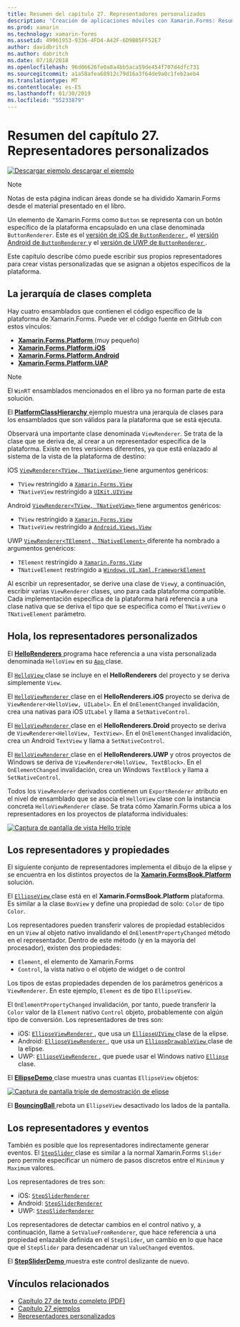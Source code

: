```yaml
---
title: Resumen del capítulo 27. Representadores personalizados
description: 'Creación de aplicaciones móviles con Xamarin.Forms: Resumen del capítulo 27. Representadores personalizados'
ms.prod: xamarin
ms.technology: xamarin-forms
ms.assetid: 49961953-9336-4FD4-A42F-6D9B05FF52E7
author: davidbritch
ms.author: dabritch
ms.date: 07/18/2018
ms.openlocfilehash: 96d06626fe0a8a4bb5aca59de454f707d4dfc731
ms.sourcegitcommit: a1a58afea68912c79d16a3f64de9a0c1feb2aeb4
ms.translationtype: MT
ms.contentlocale: es-ES
ms.lasthandoff: 01/30/2019
ms.locfileid: "55233879"
---
```

# <a name="summary-of-chapter-27-custom-renderers"></a>Resumen del capítulo 27. Representadores personalizados

[![Descargar ejemplo](~/media/shared/download.png) descargar el ejemplo](https://github.com/xamarin/xamarin-forms-book-samples/tree/master/Chapter27)

> [!NOTE] 
> Notas de esta página indican áreas donde se ha dividido Xamarin.Forms desde el material presentado en el libro.

Un elemento de Xamarin.Forms como `Button` se representa con un botón específico de la plataforma encapsulado en una clase denominada `ButtonRenderer`.  Este es el [versión de iOS de `ButtonRenderer` ](https://github.com/xamarin/Xamarin.Forms/blob/master/Xamarin.Forms.Platform.iOS/Renderers/ButtonRenderer.cs), el [versión Android de `ButtonRenderer` ](https://github.com/xamarin/Xamarin.Forms/blob/master/Xamarin.Forms.Platform.Android/Renderers/ButtonRenderer.cs)y el [versión de UWP de `ButtonRenderer` ](https://github.com/xamarin/Xamarin.Forms/blob/master/Xamarin.Forms.Platform.UAP/ButtonRenderer.cs).

Este capítulo describe cómo puede escribir sus propios representadores para crear vistas personalizadas que se asignan a objetos específicos de la plataforma.

## <a name="the-complete-class-hierarchy"></a>La jerarquía de clases completa

Hay cuatro ensamblados que contienen el código específico de la plataforma de Xamarin.Forms.
Puede ver el código fuente en GitHub con estos vínculos:

- [**Xamarin.Forms.Platform** ](https://github.com/xamarin/Xamarin.Forms/tree/master/Xamarin.Forms.Platform) (muy pequeño)
- [**Xamarin.Forms.Platform.iOS**](https://github.com/xamarin/Xamarin.Forms/tree/master/Xamarin.Forms.Platform.iOS)
- [**Xamarin.Forms.Platform.Android**](https://github.com/xamarin/Xamarin.Forms/tree/master/Xamarin.Forms.Platform.Android)
- [**Xamarin.Forms.Platform.UAP**](https://github.com/xamarin/Xamarin.Forms/tree/master/Xamarin.Forms.Platform.UAP)

> [!NOTE]
> El `WinRT` ensamblados mencionados en el libro ya no forman parte de esta solución. 

El [ **PlatformClassHierarchy** ](https://github.com/xamarin/xamarin-forms-book-samples/tree/master/Chapter27/PlatformClassHierarchy) ejemplo muestra una jerarquía de clases para los ensamblados que son válidos para la plataforma que se está ejecuta.

Observará una importante clase denominada `ViewRenderer`. Se trata de la clase que se deriva de, al crear a un representador específica de la plataforma. Existe en tres versiones diferentes, ya que está enlazado al sistema de la vista de la plataforma de destino:

IOS [ `ViewRenderer<TView, TNativeView>` ](https://github.com/xamarin/Xamarin.Forms/blob/master/Xamarin.Forms.Platform.iOS/ViewRenderer.cs#L25) tiene argumentos genéricos:

- `TView` restringido a [`Xamarin.Forms.View`](xref:Xamarin.Forms.View)
- `TNativeView` restringido a [`UIKit.UIView`](xref:UIKit.UIView)

Android [ `ViewRenderer<TView, TNativeView>` ](https://github.com/xamarin/Xamarin.Forms/blob/master/Xamarin.Forms.Platform.Android/ViewRenderer.cs#L17) tiene argumentos genéricos:

- `TView` restringido a [`Xamarin.Forms.View`](xref:Xamarin.Forms.View)
- `TNativeView` restringido a [`Android.Views.View`](https://developer.xamarin.com/api/type/Android.Views.View/)

UWP [ `ViewRenderer<TElement, TNativeElement>` ](https://github.com/xamarin/Xamarin.Forms/blob/master/Xamarin.Forms.Platform.UAP/ViewRenderer.cs#L6) diferente ha nombrado a argumentos genéricos:

- `TElement` restringido a [`Xamarin.Forms.View`](xref:Xamarin.Forms.View)
- `TNativeElement` restringido a [`Windows.UI.Xaml.FrameworkElement`](/uwp/api/Windows.UI.Xaml.FrameworkElement)

Al escribir un representador, se derive una clase de `View`y, a continuación, escribir varias `ViewRenderer` clases, uno para cada plataforma compatible. Cada implementación específica de la plataforma hará referencia a una clase nativa que se deriva el tipo que se especifica como el `TNativeView` o `TNativeElement` parámetro.

## <a name="hello-custom-renderers"></a>Hola, los representadores personalizados

El [ **HelloRenderers** ](https://github.com/xamarin/xamarin-forms-book-samples/tree/master/Chapter27/HelloRenderers) programa hace referencia a una vista personalizada denominada `HelloView` en su [ `App` ](https://github.com/xamarin/xamarin-forms-book-samples/blob/master/Chapter27/HelloRenderers/HelloRenderers/HelloRenderers/App.cs) clase.

El [ `HelloView` ](https://github.com/xamarin/xamarin-forms-book-samples/blob/master/Chapter27/HelloRenderers/HelloRenderers/HelloRenderers/HelloView.cs) clase se incluye en el **HelloRenderers** del proyecto y se deriva simplemente `View`.

El [ `HelloViewRenderer` ](https://github.com/xamarin/xamarin-forms-book-samples/blob/master/Chapter27/HelloRenderers/HelloRenderers/HelloRenderers.iOS/HelloViewRenderer.cs) clase en el **HelloRenderers.iOS** proyecto se deriva de `ViewRenderer<HelloView, UILabel>`. En el `OnElementChanged` invalidación, crea una nativas para iOS `UILabel` y llama a `SetNativeControl`.

El [ `HelloViewRenderer` ](https://github.com/xamarin/xamarin-forms-book-samples/blob/master/Chapter27/HelloRenderers/HelloRenderers/HelloRenderers.Droid/HelloViewRenderer.cs) clase en el **HelloRenderers.Droid** proyecto se deriva de `ViewRenderer<HelloView, TextView>`. En el `OnElementChanged` invalidación, crea un Android `TextView` y llama a `SetNativeControl`.

El [ `HelloViewRenderer` ](https://github.com/xamarin/xamarin-forms-book-samples/blob/master/Chapter27/HelloRenderers/HelloRenderers/HelloRenderers.UWP/HelloViewRenderer.cs) clase en el **HelloRenderers.UWP** y otros proyectos de Windows se deriva de `ViewRenderer<HelloView, TextBlock>`. En el `OnElementChanged` invalidación, crea un Windows `TextBlock` y llama a `SetNativeControl`.

Todos los `ViewRenderer` derivados contienen un `ExportRenderer` atributo en el nivel de ensamblado que se asocia el `HelloView` clase con la instancia concreta `HelloViewRenderer` clase. Se trata cómo Xamarin.Forms ubica a los representadores en los proyectos de plataforma individuales:

[![Captura de pantalla de vista Hello triple](images/ch27fg02-small.png "representadores personalizados")](images/ch27fg02-large.png#lightbox "representadores personalizados")

## <a name="renderers-and-properties"></a>Los representadores y propiedades

El siguiente conjunto de representadores implementa el dibujo de la elipse y se encuentra en los distintos proyectos de la [ **Xamarin.FormsBook.Platform** ](https://github.com/xamarin/xamarin-forms-book-samples/tree/master/Libraries/Xamarin.FormsBook.Platform) solución.

El [ `EllipseView` ](https://github.com/xamarin/xamarin-forms-book-samples/blob/master/Libraries/Xamarin.FormsBook.Platform/Xamarin.FormsBook.Platform/EllipseView.cs) clase está en el **Xamarin.FormsBook.Platform** plataforma. Es similar a la clase `BoxView` y define una propiedad de solo: `Color` de tipo `Color`.

Los representadores pueden transferir valores de propiedad establecidos en un `View` al objeto nativo invalidando el `OnElementPropertyChanged` método en el representador. Dentro de este método (y en la mayoría del procesador), existen dos propiedades:

- `Element`, el elemento de Xamarin.Forms
- `Control`, la vista nativo o el objeto de widget o de control

Los tipos de estas propiedades dependen de los parámetros genéricos a `ViewRenderer`. En este ejemplo, `Element` es de tipo `EllipseView`.

El `OnElementPropertyChanged` invalidación, por tanto, puede transferir la `Color` valor de la `Element` nativo `Control` objeto, probablemente con algún tipo de conversión. Los representadores de tres son:

- iOS: [ `EllipseViewRenderer` ](https://github.com/xamarin/xamarin-forms-book-samples/blob/master/Libraries/Xamarin.FormsBook.Platform/Xamarin.FormsBook.Platform.iOS/EllipseViewRenderer.cs), que usa un [ `EllipseUIView` ](https://github.com/xamarin/xamarin-forms-book-samples/blob/master/Libraries/Xamarin.FormsBook.Platform/Xamarin.FormsBook.Platform.iOS/EllipseUIView.cs) clase de la elipse.
- Android: [ `EllipseViewRenderer` ](https://github.com/xamarin/xamarin-forms-book-samples/blob/master/Libraries/Xamarin.FormsBook.Platform/Xamarin.FormsBook.Platform.Android/EllipseViewRenderer.cs), que usa un [ `EllipseDrawableView` ](https://github.com/xamarin/xamarin-forms-book-samples/blob/master/Libraries/Xamarin.FormsBook.Platform/Xamarin.FormsBook.Platform.Android/EllipseDrawableView.cs) clase de la elipse.
- UWP: [ `EllipseViewRenderer` ](https://github.com/xamarin/xamarin-forms-book-samples/blob/master/Libraries/Xamarin.FormsBook.Platform/Xamarin.FormsBook.Platform.WinRT/EllipseViewRenderer.cs), que puede usar el Windows nativo [ `Ellipse` ](/uwp/api/Windows.UI.Xaml.Shapes.Ellipse) clase.

El [ **EllipseDemo** ](https://github.com/xamarin/xamarin-forms-book-samples/tree/master/Chapter27/EllipseDemo) clase muestra unas cuantas `EllipseView` objetos:

[![Captura de pantalla triple de demostración de elipse](images/ch27fg03-small.png "representadores personalizados de EllipseView")](images/ch27fg03-large.png#lightbox "representadores personalizados de EllipseView")

El [ **BouncingBall** ](https://github.com/xamarin/xamarin-forms-book-samples/tree/master/Chapter27/BouncingBall) rebota un `EllipseView` desactivado los lados de la pantalla.

## <a name="renderers-and-events"></a>Los representadores y eventos

También es posible que los representadores indirectamente generar eventos. El [ `StepSlider` ](https://github.com/xamarin/xamarin-forms-book-samples/blob/master/Libraries/Xamarin.FormsBook.Platform/Xamarin.FormsBook.Platform/StepSlider.cs) clase es similar a la normal Xamarin.Forms `Slider` pero permite especificar un número de pasos discretos entre el `Minimum` y `Maximum` valores.

Los representadores de tres son:

- iOS: [`StepSliderRenderer`](https://github.com/xamarin/xamarin-forms-book-samples/blob/master/Libraries/Xamarin.FormsBook.Platform/Xamarin.FormsBook.Platform.iOS/StepSliderRenderer.cs)
- Android: [`StepSliderRenderer`](https://github.com/xamarin/xamarin-forms-book-samples/blob/master/Libraries/Xamarin.FormsBook.Platform/Xamarin.FormsBook.Platform.Android/StepSliderRenderer.cs)
- UWP: [`StepSliderRenderer`](https://github.com/xamarin/xamarin-forms-book-samples/blob/master/Libraries/Xamarin.FormsBook.Platform/Xamarin.FormsBook.Platform.WinRT/StepSliderRenderer.cs)

Los representadores de detectar cambios en el control nativo y, a continuación, llame a `SetValueFromRenderer`, que hace referencia a una propiedad enlazable definida en el `StepSlider`, un cambio en lo que hace que el `StepSlider` para desencadenar un `ValueChanged` eventos.

El [ **StepSliderDemo** ](https://github.com/xamarin/xamarin-forms-book-samples/tree/master/Chapter27/StepSliderDemo) muestra este control deslizante de nuevo.



## <a name="related-links"></a>Vínculos relacionados

- [Capítulo 27 de texto completo (PDF)](https://download.xamarin.com/developer/xamarin-forms-book/XamarinFormsBook-Ch27-Apr2016.pdf)
- [Capítulo 27 ejemplos](https://github.com/xamarin/xamarin-forms-book-samples/tree/master/Chapter27)
- [Representadores personalizados](~/xamarin-forms/app-fundamentals/custom-renderer/index.md)
